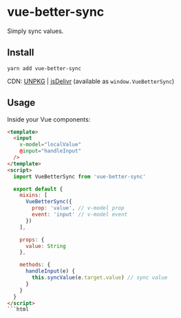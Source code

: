 # vue-better-sync

Simply sync values.


## Install

```shell
yarn add vue-better-sync
```
CDN:
[UNPKG](https://unpkg.com/vue-better-sync)
|
[jsDelivr](https://cdn.jsdelivr.net/npm/vue-better-sync)
(available as `window.VueBetterSync`)


## Usage

Inside your Vue components:

```html
<template>
  <input
    v-model="localValue"
    @input="handleInput"
  />
</template>
<script>
  import VueBetterSync from 'vue-better-sync'

  export default {
    mixins: [
      VueBetterSync({
        prop: 'value', // v-model prop
        event: 'input' // v-model event
      })
    ],

    props: {
      value: String
    },

    methods: {
      handleInput(e) {
        this.syncValue(e.target.value) // sync value
      }
    }
  }
</script>
```html
